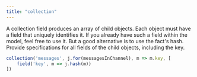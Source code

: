 ```yaml
---
title: "collection"
---
```


A collection field produces an array of child objects.
Each object must have a field that uniquely identifies it.
If you already have such a field within the model, feel free to use it.
But a good alternative is to use the fact's hash.
Provide specifications for all fields of the child objects, including the key.

```javascript
collection('messages', j.for(messagesInChannel), m => m.key, [
    field('key', m => j.hash(m))
])
```